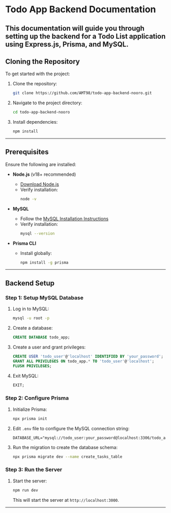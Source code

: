 # Todo App Backend Documentation

This documentation will guide you through setting up the backend for a Todo List application using **Express.js**, **Prisma**, and **MySQL**.
---

## **Cloning the Repository**

To get started with the project:

1. Clone the repository:
    ```bash
    git clone https://github.com/AMT98/todo-app-backend-nooro.git
    ```

2. Navigate to the project directory:
    ```bash
    cd todo-app-backend-nooro
    ```
3. Install dependencies:
    ```bash
    npm install
    ```

---

## **Prerequisites**

Ensure the following are installed:

- **Node.js** (v18+ recommended)
  - [Download Node.js](https://nodejs.org/)
  - Verify installation:
    ```bash
    node -v
    ```

- **MySQL**
  - Follow the [MySQL Installation Instructions](https://dev.mysql.com/doc/mysql-installation-excerpt/5.7/en/)
  - Verify installation:
    ```bash
    mysql --version
    ```

- **Prisma CLI**
  - Install globally:
    ```bash
    npm install -g prisma
    ```

---

## **Backend Setup**

### **Step 1: Setup MySQL Database**

1. Log in to MySQL:
    ```bash
    mysql -u root -p
    ```

2. Create a database:
    ```sql
    CREATE DATABASE todo_app;
    ```

3. Create a user and grant privileges:
    ```sql
    CREATE USER 'todo_user'@'localhost' IDENTIFIED BY 'your_password';
    GRANT ALL PRIVILEGES ON todo_app.* TO 'todo_user'@'localhost';
    FLUSH PRIVILEGES;
    ```

4. Exit MySQL:
    ```sql
    EXIT;
    ```

### **Step 2: Configure Prisma**

1. Initialize Prisma:
    ```bash
    npx prisma init
    ```

2. Edit `.env` file to configure the MySQL connection string:
    ```env
    DATABASE_URL="mysql://todo_user:your_password@localhost:3306/todo_app"
    ```

3. Run the migration to create the database schema:
    ```bash
    npx prisma migrate dev --name create_tasks_table
    ```


### **Step 3: Run the Server**

1. Start the server:
    ```bash
    npm run dev
    ```

    This will start the server at `http://localhost:3000`.

---

